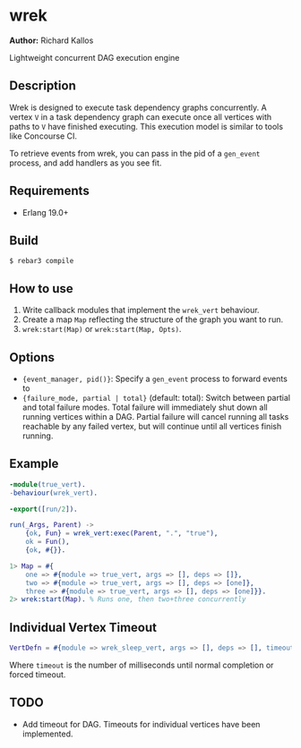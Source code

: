 wrek
=====

__Author:__ Richard Kallos

Lightweight concurrent DAG execution engine


Description
-----------

Wrek is designed to execute task dependency graphs concurrently.  A vertex `V`
in a task dependency graph can execute once all vertices with paths to `V` have
finished executing. This execution model is similar to tools like Concourse CI.

To retrieve events from wrek, you can pass in the pid of a `gen_event` process,
and add handlers as you see fit.


Requirements
------------

* Erlang 19.0+


Build
-----

    $ rebar3 compile


How to use
----------

1. Write callback modules that implement the `wrek_vert` behaviour.
2. Create a map `Map` reflecting the structure of the graph you want to run.
3. `wrek:start(Map)` or `wrek:start(Map, Opts)`.


Options
-------

- `{event_manager, pid()}`: Specify a `gen_event` process to forward events to
- `{failure_mode, partial | total}` (default: total): Switch between partial and total failure modes. Total failure will immediately shut down all running vertices within a DAG. Partial failure will cancel running all tasks reachable by any failed vertex, but will continue until all vertices finish running.


Example
-------
```erlang
-module(true_vert).
-behaviour(wrek_vert).

-export([run/2]).

run(_Args, Parent) ->
    {ok, Fun} = wrek_vert:exec(Parent, ".", "true"),
    ok = Fun(),
    {ok, #{}}.
```

```erlang
1> Map = #{
    one => #{module => true_vert, args => [], deps => []},
    two => #{module => true_vert, args => [], deps => [one]},
    three => #{module => true_vert, args => [], deps => [one]}}.
2> wrek:start(Map). % Runs one, then two+three concurrently
```

Individual Vertex Timeout
-------------------------

``` erlang
VertDefn = #{module => wrek_sleep_vert, args => [], deps => [], timeout => 10},

```

Where `timeout` is the number of milliseconds until normal completion
or forced timeout.

TODO
----

- Add timeout for DAG. Timeouts for individual vertices have been implemented.
